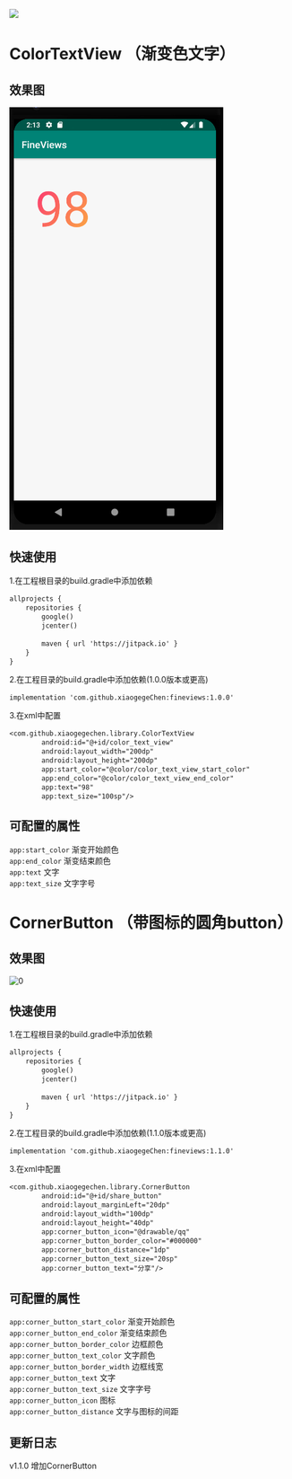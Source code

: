 [![](https://jitpack.io/v/XiaogegeChen/FineViews.svg)](https://jitpack.io/#XiaogegeChen/FineViews)
# ColorTextView （渐变色文字）
## 效果图
![0](https://github.com/XiaogegeChen/FineViews/blob/master/screenshot/color_text_view.png)
## 快速使用
1.在工程根目录的build.gradle中添加依赖
```
allprojects {
    repositories {
        google()
        jcenter()
        
        maven { url 'https://jitpack.io' } 
    }
}
```
2.在工程目录的build.gradle中添加依赖(1.0.0版本或更高)
```
implementation 'com.github.xiaogegeChen:fineviews:1.0.0'
```
3.在xml中配置
```
<com.github.xiaogegechen.library.ColorTextView
        android:id="@+id/color_text_view"
        android:layout_width="200dp"
        android:layout_height="200dp"
        app:start_color="@color/color_text_view_start_color"
        app:end_color="@color/color_text_view_end_color"
        app:text="98"
        app:text_size="100sp"/>
```

## 可配置的属性
```app:start_color```   渐变开始颜色<br/>
```app:end_color```   渐变结束颜色<br/>
```app:text```   文字<br/>
```app:text_size```   文字字号<br/>
# CornerButton （带图标的圆角button）
## 效果图
![0](https://github.com/XiaogegeChen/FineViews/blob/master/screenshot/corner_button.png)
## 快速使用
1.在工程根目录的build.gradle中添加依赖
```
allprojects {
    repositories {
        google()
        jcenter()
        
        maven { url 'https://jitpack.io' } 
    }
}
```
2.在工程目录的build.gradle中添加依赖(1.1.0版本或更高)
```
implementation 'com.github.xiaogegeChen:fineviews:1.1.0'
```
3.在xml中配置
```
<com.github.xiaogegechen.library.CornerButton
        android:id="@+id/share_button"
        android:layout_marginLeft="20dp"
        android:layout_width="100dp"
        android:layout_height="40dp"
        app:corner_button_icon="@drawable/qq"
        app:corner_button_border_color="#000000"
        app:corner_button_distance="1dp"
        app:corner_button_text_size="20sp"
        app:corner_button_text="分享"/>
```

## 可配置的属性
```app:corner_button_start_color```   渐变开始颜色<br/>
```app:corner_button_end_color```   渐变结束颜色<br/>
```app:corner_button_border_color```   边框颜色<br/>
```app:corner_button_text_color```   文字颜色<br/>
```app:corner_button_border_width```   边框线宽<br/>
```app:corner_button_text```   文字<br/>
```app:corner_button_text_size```   文字字号<br/>
```app:corner_button_icon```   图标<br/>
```app:corner_button_distance```   文字与图标的间距<br/>
## 更新日志
v1.1.0
增加CornerButton

